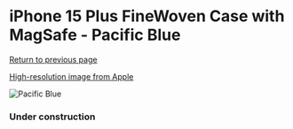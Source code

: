# iPhone 15 Plus FineWoven Case with MagSafe - Pacific Blue

[Return to previous page](/iphone_15)

[High-resolution image from Apple](https://store.storeimages.cdn-apple.com/8756/as-images.apple.com/is/MT4D3?wid=4500&hei=4500&fmt=png)

<div style="width: 384px"><img src="/everyphone/MT4D3.png" alt="Pacific Blue"></div>

### Under construction
